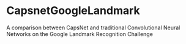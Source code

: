 # CapsnetGoogleLandmark
A comparison between CapsNet and traditional Convolutional Neural Networks on the Google Landmark Recognition Challenge
